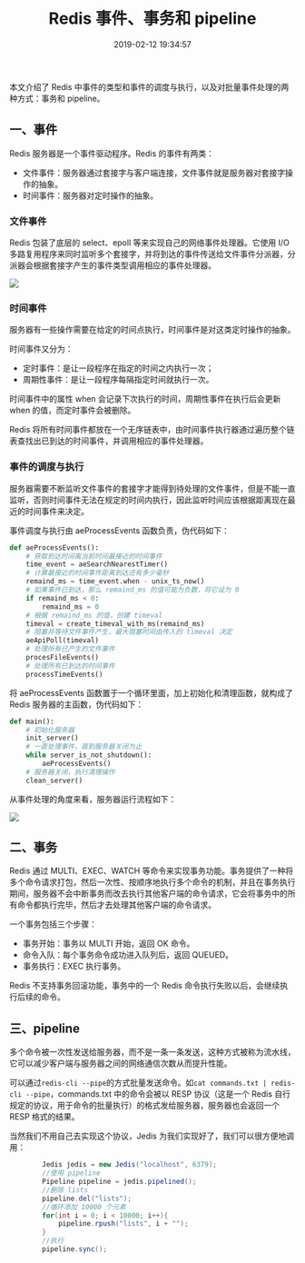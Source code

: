 ﻿---
title: Redis 事件、事务和 pipeline
tags: Redis
toc: true
date: 2019-02-12 19:34:57
---
<!--more-->
本文介绍了 Redis 中事件的类型和事件的调度与执行，以及对批量事件处理的两种方式：事务和 pipeline。

## 一、事件

Redis 服务器是一个事件驱动程序。Redis 的事件有两类：
- 文件事件：服务器通过套接字与客户端连接，文件事件就是服务器对套接字操作的抽象。
- 时间事件：服务器对定时操作的抽象。

### 文件事件

Redis 包装了底层的 select、epoll 等来实现自己的网络事件处理器。它使用 I/O 多路复用程序来同时监听多个套接字，并将到达的事件传送给文件事件分派器，分派器会根据套接字产生的事件类型调用相应的事件处理器。

<img src="./Redis 事件、事务和 pipeline/文件事件分派器.png"/>

### 时间事件

服务器有一些操作需要在给定的时间点执行，时间事件是对这类定时操作的抽象。

时间事件又分为：
- 定时事件：是让一段程序在指定的时间之内执行一次；
- 周期性事件：是让一段程序每隔指定时间就执行一次。

时间事件中的属性 when 会记录下次执行的时间，周期性事件在执行后会更新 when 的值，而定时事件会被删除。

Redis 将所有时间事件都放在一个无序链表中，由时间事件执行器通过遍历整个链表查找出已到达的时间事件，并调用相应的事件处理器。

### 事件的调度与执行

服务器需要不断监听文件事件的套接字才能得到待处理的文件事件，但是不能一直监听，否则时间事件无法在规定的时间内执行，因此监听时间应该根据距离现在最近的时间事件来决定。

事件调度与执行由 aeProcessEvents 函数负责，伪代码如下：
```python
def aeProcessEvents():
    # 获取到达时间离当前时间最接近的时间事件
    time_event = aeSearchNearestTimer()
    # 计算最接近的时间事件距离到达还有多少毫秒
    remaind_ms = time_event.when - unix_ts_now()
    # 如果事件已到达，那么 remaind_ms 的值可能为负数，将它设为 0
    if remaind_ms < 0:
        remaind_ms = 0
    # 根据 remaind_ms 的值，创建 timeval
    timeval = create_timeval_with_ms(remaind_ms)
    # 阻塞并等待文件事件产生，最大阻塞时间由传入的 timeval 决定
    aeApiPoll(timeval)
    # 处理所有已产生的文件事件
    procesFileEvents()
    # 处理所有已到达的时间事件
    processTimeEvents()
```
将 aeProcessEvents 函数置于一个循环里面，加上初始化和清理函数，就构成了 Redis 服务器的主函数，伪代码如下：

```python
def main():
    # 初始化服务器
    init_server()
    # 一直处理事件，直到服务器关闭为止
    while server_is_not_shutdown():
        aeProcessEvents()
    # 服务器关闭，执行清理操作
    clean_server()
```
从事件处理的角度来看，服务器运行流程如下：

<img src="./Redis 事件、事务和 pipeline/事件的调度与执行.png"/>

## 二、事务

Redis 通过 MULTI、EXEC、WATCH 等命令来实现事务功能。事务提供了一种将多个命令请求打包，然后一次性、按顺序地执行多个命令的机制，并且在事务执行期间，服务器不会中断事务而改去执行其他客户端的命令请求，它会将事务中的所有命令都执行完毕，然后才去处理其他客户端的命令请求。

一个事务包括三个步骤：
- 事务开始：事务以 MULTI 开始，返回 OK 命令。
- 命令入队：每个事务命令成功进入队列后，返回 QUEUED。
- 事务执行：EXEC 执行事务。

Redis 不支持事务回滚功能，事务中的一个 Redis 命令执行失败以后，会继续执行后续的命令。

## 三、pipeline

多个命令被一次性发送给服务器，而不是一条一条发送，这种方式被称为流水线，它可以减少客户端与服务器之间的网络通信次数从而提升性能。

可以通过`redis-cli --pipe`的方式批量发送命令。如`cat commands.txt | redis-cli --pipe`，commands.txt 中的命令会被以 RESP 协议（这是一个 Redis 自行规定的协议，用于命令的批量执行）的格式发给服务器，服务器也会返回一个 RESP 格式的结果。

当然我们不用自己去实现这个协议，Jedis 为我们实现好了，我们可以很方便地调用：
```java
        Jedis jedis = new Jedis("localhost", 6379);
        //使用 pipeline
        Pipeline pipeline = jedis.pipelined();
        //删除 lists
        pipeline.del("lists");
        //循环添加 10000 个元素
        for(int i = 0; i < 10000; i++){
            pipeline.rpush("lists", i + "");
        }
        //执行
        pipeline.sync();
```


